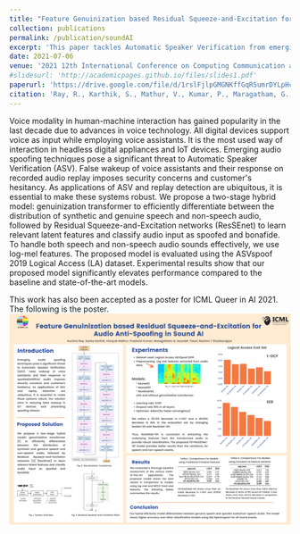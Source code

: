 ```yaml
---
title: "Feature Genuinization based Residual Squeeze-and-Excitation for Audio Anti-Spoofing in Sound AI"
collection: publications
permalink: /publication/soundAI
excerpt: 'This paper tackles Automatic Speaker Verification from emerging Audio Spoofing Techniques as well as differentiates artificial sounds to avoid false wakeups for smart AI devices.'
date: 2021-07-06
venue: '2021 12th International Conference on Computing Communication and Networking Technologies (ICCCNT)'
#slidesurl: 'http://academicpages.github.io/files/slides1.pdf'
paperurl: 'https://drive.google.com/file/d/1rslFjlpGMGNKffGqR5umrDYLpHcboG8U/view' #'http://academicpages.github.io/files/paper1.pdf'
citation: 'Ray, R., Karthik, S., Mathur, V., Kumar, P., Maragatham, G., Tiwari, S., & Shankarappa, R. T. (2021, July). Feature genuinization based residual squeeze-and-excitation for audio anti-spoofing in sound AI. In 2021 12th International Conference on Computing Communication and Networking Technologies (ICCCNT) (pp. 1-5). IEEE'
---
```


Voice modality in human-machine interaction has gained popularity in the last decade due to advances in voice technology. All digital devices support voice as input while employing voice assistants. It is the most used way of interaction in headless digital appliances and IoT devices. Emerging audio spoofing techniques pose a significant threat to Automatic Speaker Verification (ASV). False wakeup of voice assistants and their response on recorded audio replay imposes security concerns and customer's hesitancy. As applications of ASV and replay detection are ubiquitous, it is essential to make these systems robust. We propose a two-stage hybrid model: genuinization transformer to efficiently differentiate between the distribution of synthetic and genuine speech and non-speech audio, followed by Residual Squeeze-and-Excitation networks (ResSEnet) to learn relevant latent features and classify audio input as spoofed and bonafide. To handle both speech and non-speech audio sounds effectively, we use log-mel features. The proposed model is evaluated using the ASVspoof 2019 Logical Access (LA) dataset. Experimental results show that our proposed model significantly elevates performance compared to the baseline and state-of-the-art models.

This work has also been accepted as a poster for ICML Queer in AI 2021. The following is the poster. 
![Poster of Our project](/images/poster_samsung_prism.png)
